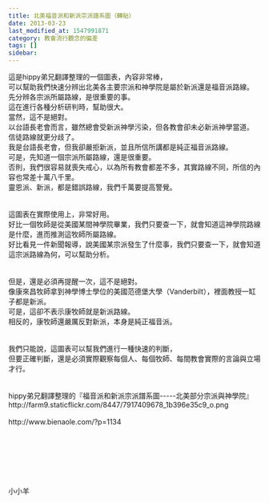 ```yaml
---
title: 北美福音派和新派宗派譜系圖（轉貼）
date: 2013-03-23
last_modified_at: 1547991871
category: 教會流行觀念的偏差
tags: []
sidebar: 
---
```


<p>這是hippy弟兄翻譯整理的一個圖表，內容非常棒，<br/>可以幫助我們快速分辨出北美各主要宗派和神學院是屬於新派還是福音派路線。<br/>先分辨各宗派所屬路線，是很重要的事。<br/>這在進行各種分析研判時，幫助很大。<br/><!--more-->當然，這不是絕對。<br/>以台語長老會而言，雖然總會受新派神學污染，但各教會卻未必新派神學當道。<br/>信徒路線就更分歧了。<br/>我是台語長老會，但我卻嚴拒新派，並且所信所講都是純正福音派路線。<br/>可是，先知道一個宗派所屬路線，還是很重要。<br/>否則，我們很容易就喪失戒心，以為所有教會都差不多，其實路線不同，所信的內容也常差十萬八千里。<br/>靈恩派、新派，都是錯誤路線，我們千萬要提高警覺。<br/><br/><br/>這圖表在實際使用上，非常好用。<br/>好比一個牧師是從美國某間神學院畢業，我們只要查一下，就會知道這神學院路線是什麼，進而推測這牧師所屬路線。<br/>好比看見一件新聞報導，說美國某宗派發生了什麼事，我們只要查一下，就會知道這宗派路線為何，可以幫助分析。<br/><br/><br/>但是，還是必須再提醒一次，這不是絕對。<br/>像康來昌牧師拿到神學博士學位的美國范德堡大學（Vanderbilt），裡面教授一缸子都是新派。<br/>可是，這卻不表示康牧師就是新派路線。<br/>相反的，康牧師還嚴厲反對新派，本身是純正福音派。<br/><br/><br/>我們只能說，這圖表可以幫我們進行一種快速的判斷，<br/>但要正確判斷，還是必須實際觀察每個人、每個牧師、每間教會實際的言論與立場才行。<br/><br/><br/>hippy弟兄翻譯整理的『福音派和新派宗派譜系圖-----北美部分宗派與神學院』<br/>http://farm9.staticflickr.com/8447/7917409678_1b396e35c9_o.png<br/><br/>http://www.bienaole.com/?p=1134<br/><br/><br/><br/><br/><br/><br/><br/>小小羊<br/><br/><br/><br/><br/></p>